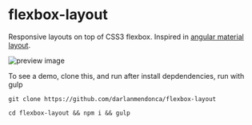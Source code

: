 # flexbox-layout

Responsive layouts on top of CSS3 flexbox. 
Inspired in [angular material layout](https://material.angularjs.org/latest/layout/introduction).

![preview image](https://raw.githubusercontent.com/darlanmendonca/flexbox-layout/master/sources/imgs/preview.png)

To see a demo, clone this, and run after install depdendencies, run with gulp

```
git clone https://github.com/darlanmendonca/flexbox-layout
```

```
cd flexbox-layout && npm i && gulp
```
